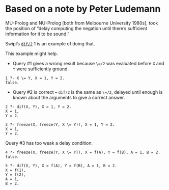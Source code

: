 # Based on a note by Peter Ludemann

MU-Prolog and NU-Prolog [both from Melbourne University 1980s], took the position of “delay computing the negation until there’s
sufficient information for it to be sound.” 

Swipl’s [`dif/2`](https://www.swi-prolog.org/pldoc/doc_for?object=dif/2) 1 is an example of doing that.

This example might help.

- Query #1 gives a wrong result because `\=/2` was evaluated before `X` and `Y` were sufficiently ground.

```
1 ?- X \= Y, X = 1, Y = 2.
false.
```
- Query #2 is correct – `dif/2` is the same as `\=/2`, delayed until enough is known about the arguments to
give a correct answer.

```
2 ?- dif(X, Y), X = 1, Y = 2.
X = 1,
Y = 2.
```

```
3 ?- freeze(X, freeze(Y, X \= Y)), X = 1, Y = 2.
X = 1,
Y = 2.
```

Query #3 has too weak a delay condition:

```
4 ?- freeze(X, freeze(Y, X \= Y)), X = f(A), Y = f(B), A = 1, B = 2.
false.
```

```
5 ?- dif(X, Y), X = f(A), Y = f(B), A = 1, B = 2.
X = f(1),
Y = f(2),
A = 1,
B = 2.
```

